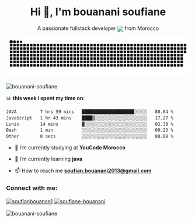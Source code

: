 <h1 align="center">Hi 👋, I'm bouanani soufiane</h1>
<p align="center">A passionate fullstack developer <img src="https://media.giphy.com/media/WUlplcMpOCEmTGBtBW/giphy.gif" width="30px" style="vertical-align: middle;">  from Morocco</p>

<p align="center">
 <img width="600" src="assets/github-snake.svg" alt="snake"/>
</p>



<p align="left"> <img src="https://komarev.com/ghpvc/?username=bouanani-soufiane&label=Profile%20views&color=0e75b6&style=flat" alt="bouanani-soufiane" /> </p>



📊 **this week i spent my time on:**
<!--START_SECTION:waka-->

```txt
JAVA         7 hrs 59 mins   ████████████████████░░░░░   80.04 %
JavaScript   1 hr 43 mins    ████▒░░░░░░░░░░░░░░░░░░░░   17.27 %
Lunix        14 mins         ▓░░░░░░░░░░░░░░░░░░░░░░░░   02.38 %
Bash         1 min           ░░░░░░░░░░░░░░░░░░░░░░░░░   00.23 %
Other        0 secs          ░░░░░░░░░░░░░░░░░░░░░░░░░   00.08 %
```

<!--END_SECTION:waka-->




- 🔭 I’m currently studying at **YouCode Morocco**

- 🌱 I’m currently learning **java**

- 📫 How to reach me **soufian.bouanani2013@gmail.com**

<h3 align="left">Connect with me:</h3>
<p align="left">
<a href="https://twitter.com/soufianbouanan1" target="blank"><img align="center" src="https://raw.githubusercontent.com/rahuldkjain/github-profile-readme-generator/master/src/images/icons/Social/twitter.svg" alt="soufianbouanan1" height="30" width="40" /></a>
<a href="https://linkedin.com/in/soufiane-bouanani" target="blank"><img align="center" src="https://raw.githubusercontent.com/rahuldkjain/github-profile-readme-generator/master/src/images/icons/Social/linked-in-alt.svg" alt="soufiane-bouanani" height="30" width="40" /></a>
</p>





<p><img align="center" src="https://github-readme-streak-stats.herokuapp.com/?user=bouanani-soufiane&" alt="bouanani-soufiane" /></p>
